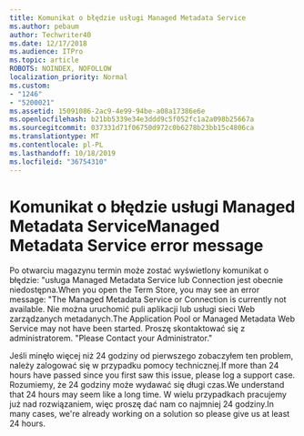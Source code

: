 ```yaml
---
title: Komunikat o błędzie usługi Managed Metadata Service
ms.author: pebaum
author: Techwriter40
ms.date: 12/17/2018
ms.audience: ITPro
ms.topic: article
ROBOTS: NOINDEX, NOFOLLOW
localization_priority: Normal
ms.custom:
- "1246"
- "5200021"
ms.assetid: 15091086-2ac9-4e99-94be-a08a17386e6e
ms.openlocfilehash: b21bb5339e34e3ddd9c5f052fc1a2a098b25667a
ms.sourcegitcommit: 037331d71f06750d972c0b6278b23bb15c4806ca
ms.translationtype: MT
ms.contentlocale: pl-PL
ms.lasthandoff: 10/18/2019
ms.locfileid: "36754310"
---
```

# <a name="managed-metadata-service-error-message"></a><span data-ttu-id="19ae9-102">Komunikat o błędzie usługi Managed Metadata Service</span><span class="sxs-lookup"><span data-stu-id="19ae9-102">Managed Metadata Service error message</span></span>

<span data-ttu-id="19ae9-103">Po otwarciu magazynu termin może zostać wyświetlony komunikat o błędzie: "usługa Managed Metadata Service lub Connection jest obecnie niedostępna.</span><span class="sxs-lookup"><span data-stu-id="19ae9-103">When you open the Term Store, you may see an error message: "The Managed Metadata Service or Connection is currently not available.</span></span> <span data-ttu-id="19ae9-104">Nie można uruchomić puli aplikacji lub usługi sieci Web zarządzanych metadanych.</span><span class="sxs-lookup"><span data-stu-id="19ae9-104">The Application Pool or Managed Metadata Web Service may not have been started.</span></span> <span data-ttu-id="19ae9-105">Proszę skontaktować się z administratorem. "</span><span class="sxs-lookup"><span data-stu-id="19ae9-105">Please Contact your Administrator."</span></span>
  
<span data-ttu-id="19ae9-106">Jeśli minęło więcej niż 24 godziny od pierwszego zobaczyłem ten problem, należy zalogować się w przypadku pomocy technicznej.</span><span class="sxs-lookup"><span data-stu-id="19ae9-106">If more than 24 hours have passed since you first saw this issue, please log a support case.</span></span> <span data-ttu-id="19ae9-107">Rozumiemy, że 24 godziny może wydawać się długi czas.</span><span class="sxs-lookup"><span data-stu-id="19ae9-107">We understand that 24 hours may seem like a long time.</span></span> <span data-ttu-id="19ae9-108">W wielu przypadkach pracujemy już nad rozwiązaniem, więc proszę dać nam co najmniej 24 godziny.</span><span class="sxs-lookup"><span data-stu-id="19ae9-108">In many cases, we're already working on a solution so please give us at least 24 hours.</span></span>
  